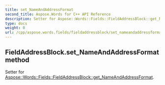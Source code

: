 ```yaml
---
title: set_NameAndAddressFormat
second_title: Aspose.Words for C++ API Reference
description: Setter for Aspose::Words::Fields::FieldAddressBlock::get_NameAndAddressFormat. 
type: docs
weight: 0
url: /cpp/aspose.words.fields/fieldaddressblock/set_nameandaddressformat/
---
```

## FieldAddressBlock.set_NameAndAddressFormat method


Setter for [Aspose::Words::Fields::FieldAddressBlock::get_NameAndAddressFormat](./get_nameandaddressformat/).

